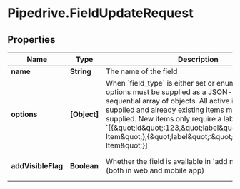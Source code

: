 # Pipedrive.FieldUpdateRequest

## Properties

Name | Type | Description | Notes
------------ | ------------- | ------------- | -------------
**name** | **String** | The name of the field | [optional] 
**options** | **[Object]** | When &#x60;field_type&#x60; is either set or enum, possible options must be supplied as a JSON-encoded sequential array of objects. All active items must be supplied and already existing items must have their ID supplied. New items only require a label. Example: &#x60;[{\&quot;id\&quot;:123,\&quot;label\&quot;:\&quot;Existing Item\&quot;},{\&quot;label\&quot;:\&quot;New Item\&quot;}]&#x60; | [optional] 
**addVisibleFlag** | **Boolean** | Whether the field is available in &#39;add new&#39; modal or not (both in web and mobile app) | [optional] [default to true]


